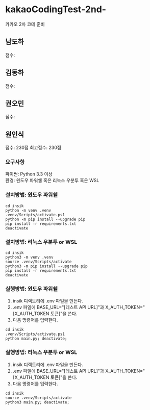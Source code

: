 # kakaoCodingTest-2nd-

카카오 2차 코테 준비

## 남도하

점수:

## 김동하

점수:

## 권오민

점수:

## 원인식

점수: 230점
최고점수: 230점

### 요구사항

파이썬: Python 3.3 이상  
환경: 윈도우 파워쉘 혹은 리눅스 우분투 혹은 WSL

### 설치방법: 윈도우 파워쉘

```shell
cd insik
python -m venv .venv
.venv/Scripts/activate.ps1
python -m pip install --upgrade pip
pip install -r requirements.txt
deactivate
```

### 설치방법: 리눅스 우분투 or WSL

```shell
cd insik
python3 -m venv .venv
source .venv/Scripts/activate
python3 -m pip install --upgrade pip
pip install -r requirements.txt
deactivate
```

### 실행방법: 윈도우 파워쉘

1. insik 디렉토리에 .env 파일을 만든다.
2. .env 파일에 BASE_URL="[테스트 API URL]"과 X_AUTH_TOKEN="[X_AUTH_TOKEN 토큰]"을 쓴다.
3. 다음 명령어를 입력한다.

```shell
cd insik
.venv/Scripts/activate.ps1
python main.py; deactivate;
```

### 실행방법: 리눅스 우분투 or WSL

1. insik 디렉토리에 .env 파일을 만든다.
2. .env 파일에 BASE_URL="[테스트 API URL]"과 X_AUTH_TOKEN="[X_AUTH_TOKEN 토큰]"을 쓴다.
3. 다음 명령어를 입력한다.

```shell
cd insik
source .venv/Scripts/activate
python3 main.py; deactivate;
```
